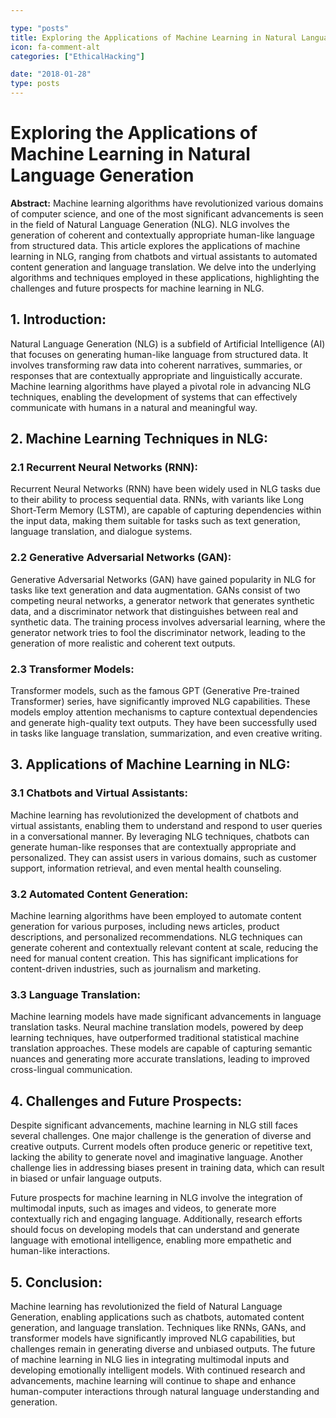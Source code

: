 ```yaml
---

type: "posts"
title: Exploring the Applications of Machine Learning in Natural Language Generation
icon: fa-comment-alt
categories: ["EthicalHacking"]

date: "2018-01-28"
type: posts
---
```





# Exploring the Applications of Machine Learning in Natural Language Generation

**Abstract:**
Machine learning algorithms have revolutionized various domains of computer science, and one of the most significant advancements is seen in the field of Natural Language Generation (NLG). NLG involves the generation of coherent and contextually appropriate human-like language from structured data. This article explores the applications of machine learning in NLG, ranging from chatbots and virtual assistants to automated content generation and language translation. We delve into the underlying algorithms and techniques employed in these applications, highlighting the challenges and future prospects for machine learning in NLG.

## 1. Introduction:
Natural Language Generation (NLG) is a subfield of Artificial Intelligence (AI) that focuses on generating human-like language from structured data. It involves transforming raw data into coherent narratives, summaries, or responses that are contextually appropriate and linguistically accurate. Machine learning algorithms have played a pivotal role in advancing NLG techniques, enabling the development of systems that can effectively communicate with humans in a natural and meaningful way.

## 2. Machine Learning Techniques in NLG:
### 2.1 Recurrent Neural Networks (RNN):
Recurrent Neural Networks (RNN) have been widely used in NLG tasks due to their ability to process sequential data. RNNs, with variants like Long Short-Term Memory (LSTM), are capable of capturing dependencies within the input data, making them suitable for tasks such as text generation, language translation, and dialogue systems.

### 2.2 Generative Adversarial Networks (GAN):
Generative Adversarial Networks (GAN) have gained popularity in NLG for tasks like text generation and data augmentation. GANs consist of two competing neural networks, a generator network that generates synthetic data, and a discriminator network that distinguishes between real and synthetic data. The training process involves adversarial learning, where the generator network tries to fool the discriminator network, leading to the generation of more realistic and coherent text outputs.

### 2.3 Transformer Models:
Transformer models, such as the famous GPT (Generative Pre-trained Transformer) series, have significantly improved NLG capabilities. These models employ attention mechanisms to capture contextual dependencies and generate high-quality text outputs. They have been successfully used in tasks like language translation, summarization, and even creative writing.

## 3. Applications of Machine Learning in NLG:
### 3.1 Chatbots and Virtual Assistants:
Machine learning has revolutionized the development of chatbots and virtual assistants, enabling them to understand and respond to user queries in a conversational manner. By leveraging NLG techniques, chatbots can generate human-like responses that are contextually appropriate and personalized. They can assist users in various domains, such as customer support, information retrieval, and even mental health counseling.

### 3.2 Automated Content Generation:
Machine learning algorithms have been employed to automate content generation for various purposes, including news articles, product descriptions, and personalized recommendations. NLG techniques can generate coherent and contextually relevant content at scale, reducing the need for manual content creation. This has significant implications for content-driven industries, such as journalism and marketing.

### 3.3 Language Translation:
Machine learning models have made significant advancements in language translation tasks. Neural machine translation models, powered by deep learning techniques, have outperformed traditional statistical machine translation approaches. These models are capable of capturing semantic nuances and generating more accurate translations, leading to improved cross-lingual communication.

## 4. Challenges and Future Prospects:
Despite significant advancements, machine learning in NLG still faces several challenges. One major challenge is the generation of diverse and creative outputs. Current models often produce generic or repetitive text, lacking the ability to generate novel and imaginative language. Another challenge lies in addressing biases present in training data, which can result in biased or unfair language outputs.

Future prospects for machine learning in NLG involve the integration of multimodal inputs, such as images and videos, to generate more contextually rich and engaging language. Additionally, research efforts should focus on developing models that can understand and generate language with emotional intelligence, enabling more empathetic and human-like interactions.

## 5. Conclusion:
Machine learning has revolutionized the field of Natural Language Generation, enabling applications such as chatbots, automated content generation, and language translation. Techniques like RNNs, GANs, and transformer models have significantly improved NLG capabilities, but challenges remain in generating diverse and unbiased outputs. The future of machine learning in NLG lies in integrating multimodal inputs and developing emotionally intelligent models. With continued research and advancements, machine learning will continue to shape and enhance human-computer interactions through natural language understanding and generation.